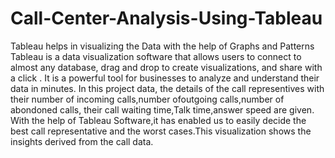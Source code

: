 # Call-Center-Analysis-Using-Tableau
Tableau helps in visualizing the Data with the help of Graphs and Patterns
Tableau is a data visualization software that allows users to connect to almost any database, drag and drop to create visualizations, and share with a click . It is a powerful tool for businesses to analyze and understand their data in minutes.
In this project data, the details of the call representives with their number of incoming calls,number ofoutgoing calls,number of abondoned calls, their call waiting time,Talk time,answer speed are given.
With the help of Tableau Software,it has enabled us to easily decide the best call representative and the worst cases.This visualization shows the insights derived from the call data.
